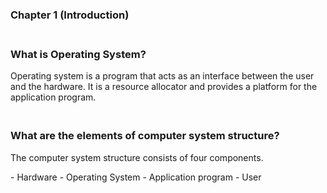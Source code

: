 ### Chapter 1 (Introduction)

### **<br/>What is Operating System?**


<p>Operating system is a program that acts as an interface between the user and the hardware. It is a resource allocator and provides a platform for the application program.</P>


### **<br/>What are the elements of computer system structure?**
<p>The computer system structure consists of four components.</p>
- Hardware
- Operating System
- Application program
- User
